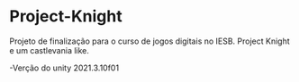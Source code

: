 # Project-Knight 
Projeto de finalização para o curso de jogos digitais no IESB. 
Project Knight e um castlevania like.

-Verção do unity 2021.3.10f01


